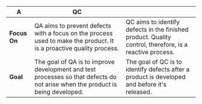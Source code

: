 | A            | QC                                                                                                                            |                                                                                                         |
| ------------ | ----------------------------------------------------------------------------------------------------------------------------- | ------------------------------------------------------------------------------------------------------- |
| **Focus On** | QA aims to prevent defects with a focus on the process used to make the product. It is a proactive quality process.           | QC aims to identify defects in the finished product. Quality control, therefore, is a reactive process. |
| **Goal**     | The goal of QA is to improve development and test processes so that defects do not arise when the product is being developed. | The goal of QC is to identify defects after a product is developed and before it's released.            |